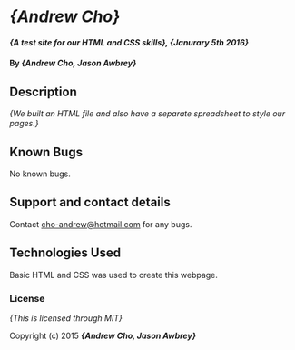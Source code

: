 # _{Andrew Cho}_

#### _{A test site for our HTML and CSS skills}, {Janurary 5th 2016}_

#### By _**{Andrew Cho, Jason Awbrey}**_

## Description

_{We built an HTML file and also have a separate spreadsheet to style our pages.}_

## Known Bugs

No known bugs.

## Support and contact details

Contact cho-andrew@hotmail.com for any bugs.

## Technologies Used

Basic HTML and CSS was used to create this webpage.

### License

*{This is licensed through MIT}*

Copyright (c) 2015 **_{Andrew Cho, Jason Awbrey}_**
